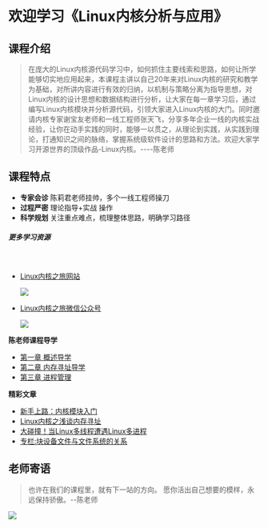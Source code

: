 #            欢迎学习《Linux内核分析与应用》 #
## 课程介绍 ##
> 在庞大的Linux内核源代码学习中，如何抓住主要线索和思路，如何让所学能够切实地应用起来，本课程主讲以自己20年来对Linux内核的研究和教学为基础，对所讲内容进行有效的归纳，以机制与策略分离为指导思想，对Linux内核的设计思想和数据结构进行分析，让大家在每一章学习后，通过编写Linux内核模块并分析源代码，引领大家进入Linux内核的大门。同时邀请内核专家谢宝友老师和一线工程师张天飞，分享多年企业一线的内核实战经验，让你在动手实践的同时，能够一以贯之，从理论到实践，从实践到理论，打通知识之间的脉络，掌握系统级软件设计的思路和方法。欢迎大家学习开源世界的顶级作品-Linux内核。----陈老师 
## 课程特点 ##
- **专家会诊** 陈莉君老师挂帅，多个一线工程师操刀
- **过程严密** 理论指导+实战 操作
- **科学规划** 关注重点难点，梳理整体思路，明确学习路径 
##### 更多学习资源 #####
　　
- [Linux内核之旅网站](http://www.kerneltravel.net)

  ![](http://ww1.sinaimg.cn/large/005NFTS2ly1g72l6gix3hj30yn0j7tn2.jpg)

- [Linux内核之旅微信公众号](https://mp.weixin.qq.com/mp/qrcode?scene=10000005&size=102&__biz=MzI3NzA5MzUxNA==&mid=2664606528&idx=1&sn=61cc6ec4ff943db1b8d7384cc5d95247&send_time=)
                                                         
                                                         
  ![](https://mp.weixin.qq.com/mp/qrcode?scene=10000005&size=102&__biz=MzI3NzA5MzUxNA==&mid=2664606528&idx=1&sn=61cc6ec4ff943db1b8d7384cc5d95247&send_time=)

**陈老师课程导学**

- [第一章 概述导学](https://github.com/ljrkernel/linuxmooc/blob/master/%E9%99%88%E8%80%81%E5%B8%88%E5%AF%BC%E5%AD%A6/%E3%80%8ALinux%E5%86%85%E6%A0%B8%E5%88%86%E6%9E%90%E4%B8%8E%E5%BA%94%E7%94%A8%E3%80%8B%E7%AC%AC%E4%B8%80%E7%AB%A0%E2%80%94%E2%80%94%E6%A6%82%E8%BF%B0%E5%AF%BC%E5%AD%A6.md)
- [第二章 内存寻址导学](https://github.com/ljrkernel/linuxmooc/blob/master/%E9%99%88%E8%80%81%E5%B8%88%E5%AF%BC%E5%AD%A6/%E3%80%8ALinux%E5%86%85%E6%A0%B8%E5%88%86%E6%9E%90%E4%B8%8E%E5%BA%94%E7%94%A8%E3%80%8B%E7%AC%AC%E4%BA%8C%E7%AB%A0%E2%80%94%E2%80%94%E5%86%85%E5%AD%98%E5%AF%BB%E5%9D%80%E5%AF%BC%E5%AD%A6.md)
- [第三章 进程管理](https://github.com/ljrkernel/linuxmooc/blob/master/%E9%99%88%E8%80%81%E5%B8%88%E5%AF%BC%E5%AD%A6/%E3%80%8ALinux%E5%86%85%E6%A0%B8%E5%88%86%E6%9E%90%E4%B8%8E%E5%BA%94%E7%94%A8%E3%80%8B%E7%AC%AC%E4%B8%89%E7%AB%A0%E2%80%94%E2%80%94%E8%BF%9B%E7%A8%8B%E7%AE%A1%E7%90%86%E5%AF%BC%E5%AD%A6.md)

**精彩文章**

- [新手上路：内核模块入门](https://github.com/ljrkernel/linuxmooc/blob/master/%E7%B2%BE%E5%BD%A9%E6%96%87%E7%AB%A0/%E6%96%B0%E6%89%8B%E4%B8%8A%E8%B7%AF%EF%BC%9A%E5%86%85%E6%A0%B8%E6%A8%A1%E5%9D%97%E5%85%A5%E9%97%A8.md)
- [Linux内核之浅谈内存寻址](https://github.com/ljrkernel/linuxmooc/blob/master/%E7%B2%BE%E5%BD%A9%E6%96%87%E7%AB%A0/%E6%96%B0%E6%89%8B%E4%B8%8A%E8%B7%AF%EF%BC%9ALinux%E5%86%85%E6%A0%B8%E4%B9%8B%E6%B5%85%E8%B0%88%E5%86%85%E5%AD%98%E5%AF%BB%E5%9D%80.md)
- [大碰撞！当Linux多线程遭遇Linux多进程](https://github.com/ljrkernel/linuxmooc/blob/master/%E7%B2%BE%E5%BD%A9%E6%96%87%E7%AB%A0/%E5%A4%A7%E7%A2%B0%E6%92%9E%EF%BC%81%E5%BD%93Linux%E5%A4%9A%E7%BA%BF%E7%A8%8B%E9%81%AD%E9%81%87Linux%E5%A4%9A%E8%BF%9B%E7%A8%8B.md)
- [专栏:块设备文件与文件系统的关系](https://github.com/ljrkernel/linuxmooc/blob/master/%E7%B2%BE%E5%BD%A9%E6%96%87%E7%AB%A0/%E4%B8%93%E6%A0%8F%EF%BC%9A%E5%9D%97%E8%AE%BE%E5%A4%87%E6%96%87%E4%BB%B6%E4%B8%8E%E6%96%87%E4%BB%B6%E7%B3%BB%E7%BB%9F%E7%9A%84%E5%85%B3%E7%B3%BB.md)

## 老师寄语 ##
> 也许在我们的课程里，就有下一站的方向。 愿你活出自己想要的模样，永远保持骄傲。--陈老师 

![](https://timgsa.baidu.com/timg?image&quality=80&size=b9999_10000&sec=1560594152290&di=0868a18dba47fee131453d3e58fd1b7b&imgtype=0&src=http%3A%2F%2Fimg.article.pchome.net%2F00%2F41%2F18%2F54%2Fpic_lib%2Fs960x639%2Flinux_08s960x639.jpg)
